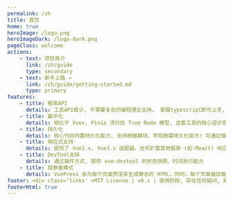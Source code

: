 ```yaml
---
permalink: /zh
title: 首页
home: true
heroImage: /logo.png
heroImageDark: /logo-dark.png
pageClass: welcome
actions:
    - text: 项目简介
      link: /zh/guide
      type: secondary
    - text: 新手上路 →
      link: /zh/guide/getting-started.md
      type: primary
features:
    - title: 极简API
      details: 工具API极少, 不需要复杂的编程理论支持。 掌握typescript即可上手, 学习成本极低！
    - title: 扁平化
      details: 相比于 Vuex, Pinia 流行的 Tree Node 模型, 这套工具的核心设计思想通过扁平化Store的方式, 来降低Store层应用和维护的复杂度以及上手难度.
    - title: 持久化
      details: 核心代码内置持久化能力, 支持根据模块、字段按需持久化能力! 可通过插件扩展模块签名, 持久化数据加密!
    - title: 响应式支持
      details: 提供了 Vue2.x, Vue3.x 适配器。也可扩展其他框架 (如:React) 响应式实现!
    - title: DevTool支持
      details: 通过插件方式, 提供 vue-devtool 的状态快照、时间旅行能力
    - title: 观察者模式
      details: VuePress 会为每个页面预渲染生成静态的 HTML，同时，每个页面被加载的时候，将作为 SPA 运行。
footer: <div class='links' >MIT License | v0.x | 使用阶段, 存在任何疑问, 麻烦提交<a href='https://github.com/halo951/store/issues'>Issue</a>! </div>
footerHtml: true
---
```

